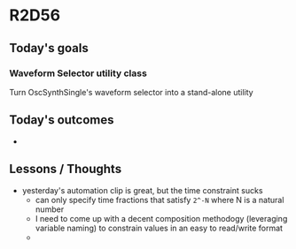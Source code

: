 # R2D56

## Today's goals

### Waveform Selector utility class
Turn OscSynthSingle's waveform selector into a stand-alone utility

## Today's outcomes
- 

## Lessons / Thoughts
- yesterday's automation clip is great, but the time constraint sucks
  - can only specify time fractions that satisfy `2^-N` where N is a natural number
  - I need to come up with a decent composition methodogy (leveraging variable naming) to constrain values in an easy to read/write format
  - 